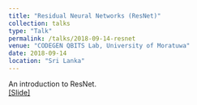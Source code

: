 ```yaml
---
title: "Residual Neural Networks (ResNet)"
collection: talks
type: "Talk"
permalink: /talks/2018-09-14-resnet
venue: "CODEGEN QBITS Lab, University of Moratuwa"
date: 2018-09-14
location: "Sri Lanka"
---
```


An introduction to ResNet. <br>
[[Slide]](http://hirunima.github.io/files/2018-09-14-resnet.pdf)
